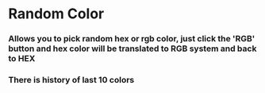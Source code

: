 # Random Color

### Allows you to pick random hex or rgb color, just click the 'RGB' button and hex color will be translated to RGB system and back to HEX

### There is history of last 10 colors